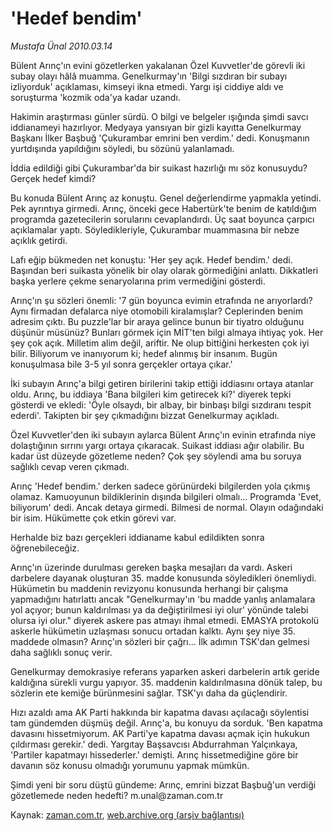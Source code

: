 # 'Hedef bendim'

*Mustafa Ünal 2010.03.14*

<tr><td class="metin" colspan="2" style="padding-top: 20px; padding-left: 5px; ">Bülent Arınç'ın evini gözetlerken yakalanan Özel Kuvvetler'de görevli iki subay olayı hâlâ muamma. Genelkurmay'ın 'Bilgi sızdıran bir subayı izliyorduk' açıklaması, kimseyi ikna etmedi. Yargı işi ciddiye aldı ve soruşturma 'kozmik oda'ya kadar uzandı.</td></tr><tr><td class="metin" colspan="2" style="padding-top: 20px; padding-left: 5px; "><p>Hakimin araştırması günler sürdü. O bilgi ve belgeler ışığında şimdi savcı iddianameyi hazırlıyor. Medyaya yansıyan bir gizli kayıtta Genelkurmay Başkanı İlker Başbuğ 'Çukurambar emrini ben verdim.' dedi. Konuşmanın yurtdışında yapıldığını söyledi, bu sözünü yalanlamadı. 
<p>İddia edildiği gibi Çukurambar'da bir suikast hazırlığı mı söz konusuydu? Gerçek hedef kimdi?
<p>Bu konuda Bülent Arınç az konuştu. Genel değerlendirme yapmakla yetindi. Pek ayrıntıya girmedi. Arınç, önceki gece Habertürk'te benim de katıldığım programda gazetecilerin sorularını cevaplandırdı. Üç saat boyunca çarpıcı açıklamalar yaptı. Söyledikleriyle, Çukurambar muammasına bir nebze açıklık getirdi.
<p>Lafı eğip bükmeden net konuştu: 'Her şey açık. Hedef bendim.' dedi. Başından beri suikasta yönelik bir olay olarak görmediğini anlattı. Dikkatleri başka yerlere çekme senaryolarına prim vermediğini gösterdi. 
<p>Arınç'ın şu sözleri önemli: '7 gün boyunca evimin etrafında ne arıyorlardı? Aynı firmadan defalarca niye otomobili kiralamışlar? Ceplerinden benim adresim çıktı. Bu puzzle'lar bir araya gelince bunun bir tiyatro olduğunu düşünür müsünüz? Bunları görmek için MİT'ten bilgi almaya ihtiyaç yok. Her şey çok açık. Milletim alim değil, ariftir. Ne olup bittiğini herkesten çok iyi bilir. Biliyorum ve inanıyorum ki; hedef alınmış bir insanım. Bugün konuşulmasa bile 3-5 yıl sonra gerçekler ortaya çıkar.'
<p>İki subayın Arınç'a bilgi getiren birilerini takip ettiği iddiasını ortaya atanlar oldu. Arınç, bu iddiaya 'Bana bilgileri kim getirecek ki?' diyerek tepki gösterdi ve ekledi: 'Öyle olsaydı, bir albay, bir binbaşı bilgi sızdıranı tespit ederdi'. Takipten bir şey çıkmadığını bizzat Genelkurmay açıkladı.
<p>Özel Kuvvetler'den iki subayın aylarca Bülent Arınç'ın evinin etrafında niye dolaştığının sırrını yargı ortaya çıkaracak. Suikast iddiası ağır olabilir. Bu kadar üst düzeyde gözetleme neden? Çok şey söylendi ama bu soruya sağlıklı cevap veren çıkmadı.
<p>Arınç 'Hedef bendim.' derken sadece görünürdeki bilgilerden yola çıkmış olamaz. Kamuoyunun bildiklerinin dışında bilgileri olmalı... Programda 'Evet, biliyorum' dedi. Ancak detaya girmedi. Bilmesi de normal. Olayın odağındaki bir isim. Hükümette çok etkin görevi var.
<p>Herhalde biz bazı gerçekleri iddianame kabul edildikten sonra öğrenebileceğiz.
<p>Arınç'ın üzerinde durulması gereken başka mesajları da vardı. Askeri darbelere dayanak oluşturan 35. madde konusunda söyledikleri önemliydi. Hükümetin bu maddenin revizyonu konusunda herhangi bir çalışma yapmadığını hatırlattı ancak "Genelkurmay'ın 'bu madde yanlış anlamalara yol açıyor; bunun kaldırılması ya da değiştirilmesi iyi olur' yönünde talebi olursa iyi olur." diyerek askere pas atmayı ihmal etmedi. EMASYA protokolü askerle hükümetin uzlaşması sonucu ortadan kalktı. Aynı şey niye 35. maddede olmasın? Arınç'ın sözleri bir çağrı... İlk adımın TSK'dan gelmesi daha sağlıklı sonuç verir.
<p>Genelkurmay demokrasiye referans yaparken askeri darbelerin artık geride kaldığına sürekli vurgu yapıyor. 35. maddenin kaldırılmasına dönük talep, bu sözlerin ete kemiğe bürünmesini sağlar. TSK'yı daha da güçlendirir.
<p>Hızı azaldı ama AK Parti hakkında bir kapatma davası açılacağı söylentisi tam gündemden düşmüş değil. Arınç'a, bu konuyu da sorduk. 'Ben kapatma davasını hissetmiyorum. AK Parti'ye kapatma davası açmak için hukukun çıldırması gerekir.' dedi. Yargıtay Başsavcısı Abdurrahman Yalçınkaya, 'Partiler kapatmayı hissederler.' demişti. Arınç hissetmediğine göre bir davanın söz konusu olmadığı yorumunu yapmak mümkün.
<p>Şimdi yeni bir soru düştü gündeme: Arınç, emrini bizzat Başbuğ'un verdiği gözetlemede neden hedefti? m.unal@zaman.com.tr<br/></p></p></p></p></p></p></p></p></p></p></p></p></p></td></tr>

Kaynak: [zaman.com.tr](http://zaman.com.tr/yazar.do?yazino=961373), [web.archive.org (arşiv bağlantısı)](http://web.archive.org/web/20100317162216/http://zaman.com.tr:80/yazar.do?yazino=961373)
